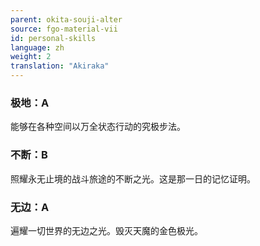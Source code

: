 ```yaml
---
parent: okita-souji-alter
source: fgo-material-vii
id: personal-skills
language: zh
weight: 2
translation: "Akiraka"
---
```


### 极地：A

能够在各种空间以万全状态行动的究极步法。

### 不断：B

照耀永无止境的战斗旅途的不断之光。这是那一日的记忆证明。

### 无边：A

遍耀一切世界的无边之光。毁灭天魔的金色极光。

